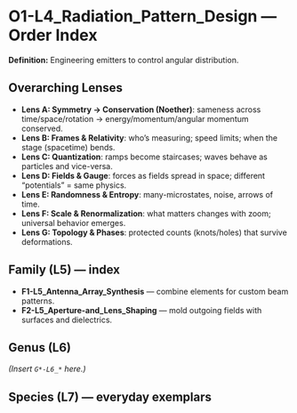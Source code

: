 # O1-L4_Radiation_Pattern_Design — Order Index
**Definition:** Engineering emitters to control angular distribution.

## Overarching Lenses

- **Lens A: Symmetry -> Conservation (Noether)**: sameness across time/space/rotation → energy/momentum/angular momentum conserved.
- **Lens B: Frames & Relativity**: who’s measuring; speed limits; when the stage (spacetime) bends.
- **Lens C: Quantization**: ramps become staircases; waves behave as particles and vice-versa.
- **Lens D: Fields & Gauge**: forces as fields spread in space; different “potentials” = same physics.
- **Lens E: Randomness & Entropy**: many-microstates, noise, arrows of time.
- **Lens F: Scale & Renormalization**: what matters changes with zoom; universal behavior emerges.
- **Lens G: Topology & Phases**: protected counts (knots/holes) that survive deformations.

## Family (L5) — index
- **F1-L5_Antenna_Array_Synthesis** — combine elements for custom beam patterns.
- **F2-L5_Aperture-and_Lens_Shaping** — mold outgoing fields with surfaces and dielectrics.

## Genus (L6)
_(Insert `G*-L6_*` here.)_

## Species (L7) — everyday exemplars

